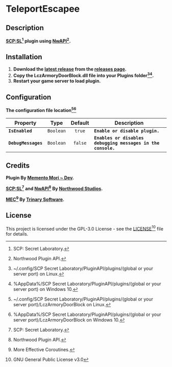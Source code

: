 # TeleportEscapee
## Description
**[SCP:SL](https://scpslgame.com/)[^scpsl] plugin using [NwAPI](https://github.com/northwood-studios/NwPluginAPI)[^nwapi].**

## Installation
1. **Download the [latest release](https://github.com/Memento-Mori-SCP/LczArmoryDoorBlock/releases/latest) from the [releases page](https://github.com/Memento-Mori-SCP/LczArmoryDoorBlock/releases).**
2. **Copy the LczArmoryDoorBlock.dll file into your **Plugins** folder[^linuxPlugins][^win10Plugins].**
3. **Restart your game server to load plugin.**

## Configuration
**The configuration file location[^linuxConfigs][^win10Configs]**

Property | Type | Default | Description
--- | :--: | :--: | ----
**`IsEnabled`** | `Boolean` | `true` | **`Enable or disable plugin.`**
**`DebugMessages`** | `Boolean` | `false` | **`Enables or disables debugging messages in the console.`**

## Credits
**Plugin By [Memento Mori ~ Dev](https://github.com/Memento-Mori-SCP).**

**[SCP:SL](https://scpslgame.com/)[^scpsl] and [NwAPI](https://github.com/northwood-studios/NwPluginAPI)[^nwapi] By [Northwood Studios](https://github.com/northwood-studios).**

**[MEC](http://trinary.tech/category/mec/)[^mec] By [Trinary Software](http://trinary.tech/).**

## License
This project is licensed under the GPL-3.0 License - see the [LICENSE](LICENSE)[^license] file for details.

[^scpsl]: SCP: Secret Laboratory.
[^nwapi]: Northwood Plugin API.
[^mec]: More Effective Coroutines.
[^linuxPlugins]: ~/.config/SCP Secret Laboratory/PluginAPI/plugins/(global or your server port) on Linux.
[^win10Plugins]: %AppData%/SCP Secret Laboratory/PluginAPI/plugins/(global or your server port) on Windows 10.
[^linuxConfigs]: ~/.config/SCP Secret Laboratory/PluginAPI/plugins/(global or your server port)/LczArmoryDoorBlock on Linux.
[^win10Configs]: %AppData%/SCP Secret Laboratory/PluginAPI/plugins/(global or your server port)/LczArmoryDoorBlock on Windows 10.
[^license]: GNU General Public License v3.0
